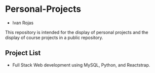 # Personal-Projects

- Ivan Rojas 

This repository is intended for the display of personal projects and the display of course projects in a public repository. 

## Project List 

- Full Stack Web development using MySQL, Python, and Reactstrap.